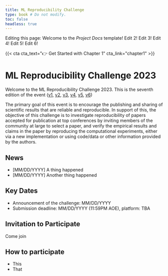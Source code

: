 ```yaml
---
title: ML Reproducibility Challenge
type: book # Do not modify.
toc: false
headless: true
---
```


Editing this page: Welcome to the _Project Docs_ template!
Edit 2!
Edit 3!
Edit 4!
Edit 5!
Edit 6!

{{< cta cta_text="👉 Get Started with Chapter 1" cta_link="chapter1" >}}

# ML Reproducibility Challenge 2023

Welcome to the ML Reproducibility Challenge 2023. This is the seventh edition of the event ([v1](https://www.cs.mcgill.ca/~jpineau/ICLR2018-ReproducibilityChallenge.html), [v2](https://www.cs.mcgill.ca/~jpineau/ICLR2019-ReproducibilityChallenge.html), [v3](https://reproducibility-challenge.github.io/neurips2019/), [v4](https://paperswithcode.com/rc2020), [v5](https://paperswithcode.com/rc2021), [v6](https://paperswithcode.com/rc2022))

The primary goal of this event is to encourage the publishing and sharing of scientific results that are reliable and reproducible. In support of this, the objective of this challenge is to investigate reproducibility of papers accepted for publication at top conferences by inviting members of the community at large to select a paper, and verify the empirical results and claims in the paper by reproducing the computational experiments, either via a new implementation or using code/data or other information provided by the authors.



## News

- [MM/DD/YYYY] A thing happened
- [MM/DD/YYYY] Another thing happened

## Key Dates

- Announcement of the challenge: MM/DD/YYYY
- Submission deadline: MM/DD/YYYY (11:59PM AOE), platform: TBA

## Invitation to Participate

Come join

## How to participate
- This
- That
